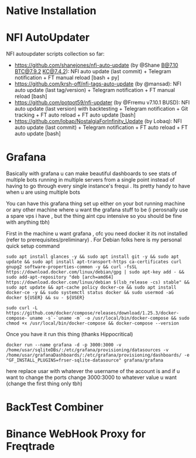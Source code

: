 # Native Installation

# NFI AutoUpdater

NFI autoupdater scripts collection so far:
- https://github.com/shanejones/nfi-auto-update (by @Shane B@7.10 BTC@7.9.2 KC@7.4.2): NFI auto update (last commit) + Telegram notification + FT manual reload [bash + py]
- https://github.com/krsh-off/nfi-tags-auto-update (by @mansad):  NFI auto update  (last tag/version) + Telegram notification + FT manual reload [bash]
- https://github.com/potpot59/nfi-updater (by @Frremu v7.10.1 BUSD): NFI auto update  (last version) with backtesting + Telegram notification + Git tracking + FT auto reload + FT auto update [bash]
- https://github.com/lobap/NostalgiaForInfinity_Update (by Lobaq): NFI auto update (last commit) + Telegram notification + FT auto reload + FT auto update [bash]

# Grafana

Basically with grafana u can make beautiful dashboards to see stats of multiple bots running in multiple servers from a single point instead of having to go through every single instance's frequi . Its pretty handy to have when u are using multiple bots

You can have this grafana thing set up either on your bot running machine or any other machine where u want the grafana stuff to be (i perosnally use a spare vps i have , but the thing aint cpu intensive so you should be fine with anything tbh)

First in the machine u want grafana , ofc you need docker it its not installed (refer to prerequisites/preliminary) .
For Debian folks here is my personal quick setup command
```
sudo apt install glances -y && sudo apt install git -y && sudo apt update && sudo apt install apt-transport-https ca-certificates curl gnupg2 software-properties-common -y && curl -fsSL https://download.docker.com/linux/debian/gpg | sudo apt-key add - && sudo add-apt-repository "deb [arch=amd64] https://download.docker.com/linux/debian $(lsb_release -cs) stable" && sudo apt update && apt-cache policy docker-ce && sudo apt install docker-ce -y && sudo systemctl status docker && sudo usermod -aG docker ${USER} && su - ${USER}
```

```
sudo curl -L https://github.com/docker/compose/releases/download/1.25.3/docker-compose-`uname -s`-`uname -m` -o /usr/local/bin/docker-compose && sudo chmod +x /usr/local/bin/docker-compose && docker-compose --version
```

Once you have it run this thing (thanks Hippocritical)
```
docker run --name grafana -d -p 3000:3000 -v /home/usar/sqliteDBs/:/etc/grafana/provisioning/datasources -v /home/usar/grafanaDashboards/:/etc/grafana/provisioning/dashboards/ -e "GF_INSTALL_PLUGINS=frser-sqlite-datasource" grafana/grafana
```
here replace usar with whatever the username of the account is and  if u want to change the ports change 3000:3000 to whatever value u want (change the first thing only tbh)


# BackTest Combiner

# Binance WebHook Proxy for Freqtrade